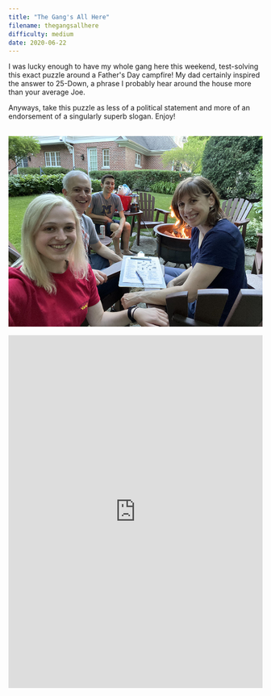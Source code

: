 ```yaml
---
title: "The Gang's All Here"
filename: thegangsallhere
difficulty: medium
date: 2020-06-22
---
```


I was lucky enough to have my whole gang here this weekend, test-solving this exact puzzle around a Father's Day campfire! My dad certainly inspired the answer to 25-Down, a phrase I probably hear around the house more than your average Joe.

Anyways, take this puzzle as less of a political statement and more of an endorsement of a singularly superb slogan. Enjoy! <br/><br/>

![My family!](/assets/images/campfire.jpg)<br/>

<iframe height="700" width="100%" allowfullscreen="true" style="border:none;width: 100% !important;position: static;display: block !important;margin: 0 !important;"  name="80a395d458cc73db445abfa4d939b092b4a474d001c5431bf80bbf61485a14ea" src="https://amuselabs.com/pmm/crossword?id=cef68340&set=80a395d458cc73db445abfa4d939b092b4a474d001c5431bf80bbf61485a14ea&embed=1&compact=1&maxCols=2"></iframe>